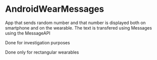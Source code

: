 # AndroidWearMessages
App that sends random number and that number is displayed both on smartphone and  on the wearable. The text is transfered using Messages using the MessageAPI

Done for investigation purposes


Done only for rectangular wearables
